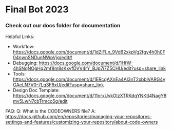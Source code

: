 # Final Bot 2023
### Check out our docs folder for documentation

Helpful Links:
* Workflow: https://docs.google.com/document/d/1dZiFLn_9Vd62xkpVg2fgy4h0h0F04nwnSNDunNWpVjg/edit#
* Debugging: https://docs.google.com/document/d/1HfW-4hSNqNOgHq2mf8m8sKxyfDVV4rY_BJp7i7Z5CHU/edit?usp=share_link
* Tools: https://docs.google.com/document/d/1ERcgAXnEa4AI3nT2xbblVARG4yGAeLN7V0-7Lq3F8xU/edit?usp=share_link
* Design Doc Template: https://docs.google.com/document/d/11orxUvkOlzXTRKdqYNKtI4NagY8mv5LwN7cbTrmco5g/edit

FAQ:
Q: What is the CODEOWNERS file?
A: https://docs.github.com/en/repositories/managing-your-repositorys-settings-and-features/customizing-your-repository/about-code-owners
